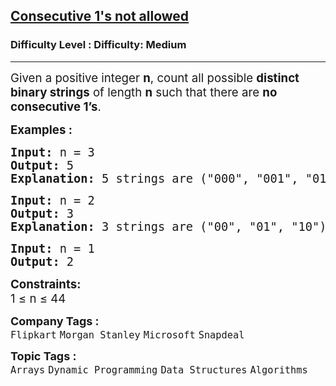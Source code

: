 <h2><a href="https://www.geeksforgeeks.org/problems/consecutive-1s-not-allowed1912/1?">Consecutive 1's not allowed</a></h2><h3>Difficulty Level : Difficulty: Medium</h3><hr><div class="problems_problem_content__Xm_eO"><p><span style="font-size: 14pt;">Given a positive integer <strong>n</strong>, count all possible <strong>distinct binary strings</strong> of length <strong>n</strong> such that there are <strong>no consecutive 1’s</strong>.</span></p>
<p><span style="font-size: 14pt;"><strong>Examples :</strong></span></p>
<pre><span style="font-size: 14pt;"><strong>Input: </strong>n = 3
<strong>Output:</strong> 5
<strong>Explanation: </strong>5 strings are ("000", "001", "010", "100", "101").
</span></pre>
<pre><span style="font-size: 14pt;"><strong>Input: </strong>n = 2
<strong>Output:</strong> 3
<strong>Explanation:</strong> 3 strings are ("00", "01", "10").<br></span></pre>
<pre><span style="font-size: 14pt;"><strong>Input: </strong>n = 1
<strong>Output:</strong> 2</span></pre>
<p><span style="font-size: 14pt;"><strong>Constraints:</strong><br>1 ≤ n ≤ 44</span></p></div><p><span style=font-size:18px><strong>Company Tags : </strong><br><code>Flipkart</code>&nbsp;<code>Morgan Stanley</code>&nbsp;<code>Microsoft</code>&nbsp;<code>Snapdeal</code>&nbsp;<br><p><span style=font-size:18px><strong>Topic Tags : </strong><br><code>Arrays</code>&nbsp;<code>Dynamic Programming</code>&nbsp;<code>Data Structures</code>&nbsp;<code>Algorithms</code>&nbsp;